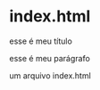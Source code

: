 # index.html
<DOCTYE html>
    <html lang = "pt-br">
        <heat>
        <meta charset="UTF-8">
        <tytle> esse é meu título </tytle>
        <heat>
        <bory>
            <p> esse é meu parágrafo </p>  
        </bory>
            
um arquivo index.html
